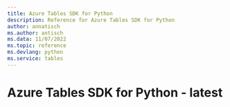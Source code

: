```yaml
---
title: Azure Tables SDK for Python
description: Reference for Azure Tables SDK for Python
author: annatisch
ms.author: antisch
ms.data: 11/07/2022
ms.topic: reference
ms.devlang: python
ms.service: tables
---
```

# Azure Tables SDK for Python - latest


